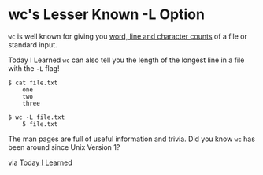 # wc's Lesser Known -L Option

`wc` is well known for giving you [word, line and character
counts](https://til.hashrocket.com/posts/dh3cotiqxj-the-word-count-command-) of
a file or standard input.

Today I Learned `wc` can also tell you the length of the longest line in a file
with the `-L` flag! 

```
$ cat file.txt
    one
    two
    three

$ wc -L file.txt
    5 file.txt
```

The man pages are full of useful information and trivia. Did you know `wc` has
been around since Unix Version 1?

via [Today I Learned](https://til.hashrocket.com/posts/3sotyaxcmo-wcs-lesser-known-l-option)
